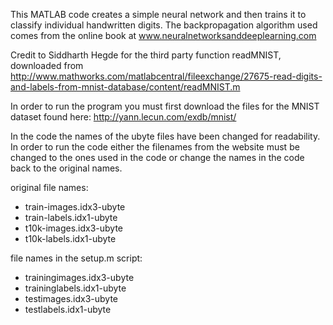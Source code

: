 This MATLAB code creates a simple neural network and then trains it to classify individual handwritten digits. The backpropagation algorithm used comes from the online book at www.neuralnetworksanddeeplearning.com

Credit to Siddharth Hegde for the third party function readMNIST, downloaded from http://www.mathworks.com/matlabcentral/fileexchange/27675-read-digits-and-labels-from-mnist-database/content/readMNIST.m

In order to run the program you must first download the files for the MNIST dataset found here: http://yann.lecun.com/exdb/mnist/

In the code the names of the ubyte files have been changed for readability. In order to run the code either the filenames from the website must be changed to the ones used in the code or change the names in the code back to the original names. 

original file names:
* train-images.idx3-ubyte
* train-labels.idx1-ubyte
* t10k-images.idx3-ubyte
* t10k-labels.idx1-ubyte 

file names in the setup.m script: 
* trainingimages.idx3-ubyte
* traininglabels.idx1-ubyte
* testimages.idx3-ubyte
* testlabels.idx1-ubyte

